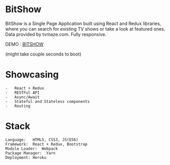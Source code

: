 # BitShow
BitShow is a Single Page Application built using React and Redux libraries, where you can search for existing TV shows or take a look at featured ones. Data provided by tvmaze.com. Fully responsive.

DEMO : [BITSHOW](https://bit-show-react.herokuapp.com//)  

(might take couple seconds to boot)

# Showcasing 

    -   React + Redux
    -   RESTFul API
    -   Async/Await
    -   Stateful and Stateless components
    -   Routing

# Stack

    Language:   HTML5, CSS3, JS(ES6)
    Framework:  React + Redux, Bootstrap
    Module Loader:  Webpack
    Package Manager:  Yarn
    Deployment: Heroku
